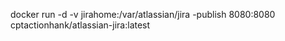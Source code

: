 docker run -d -v jirahome:/var/atlassian/jira -publish 8080:8080 cptactionhank/atlassian-jira:latest
